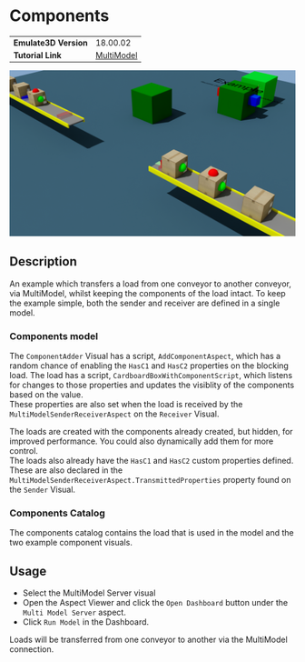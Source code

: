 # Components
|||
|-|-|
|**Emulate3D Version**|18.00.02|
|**Tutorial Link**|[MultiModel](https://store.sim3d.com/demo3d_2025/multimodel)|

![Components](components.png)

## Description
An example which transfers a load from one conveyor to another conveyor, via MultiModel, whilst keeping the components of the load intact. To keep the example simple, both the sender and receiver are defined in a single model.

### Components model
The `ComponentAdder` Visual has a script, `AddComponentAspect`, which has a random chance of enabling the `HasC1` and `HasC2` properties on the blocking load. The load has a script, `CardboardBoxWithComponentScript`, which listens for changes to those properties and updates the visiblity of the components based on the value.  
These properties are also set when the load is received by the `MultiModelSenderReceiverAspect` on the `Receiver` Visual. 

The loads are created with the components already created, but hidden, for improved performance. You could also dynamically add them for more control.  
The loads also already have the `HasC1` and `HasC2` custom properties defined. These are also declared in the `MultiModelSenderReceiverAspect.TransmittedProperties` property found on the `Sender` Visual.

### Components Catalog
The components catalog contains the load that is used in the model and the two example component visuals.

## Usage
- Select the MultiModel Server visual
- Open the Aspect Viewer and click the `Open Dashboard` button under the `Multi Model Server` aspect.
- Click `Run Model` in the Dashboard.

Loads will be transferred from one conveyor to another via the MultiModel connection.


